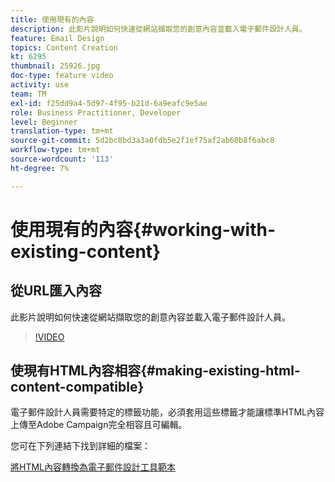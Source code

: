 ```yaml
---
title: 使用現有的內容
description: 此影片說明如何快速從網站擷取您的創意內容並載入電子郵件設計人員。
feature: Email Design
topics: Content Creation
kt: 6295
thumbnail: 25926.jpg
doc-type: feature video
activity: use
team: TM
exl-id: f25dd9a4-5d97-4f95-b21d-6a9eafc9e5ae
role: Business Practitioner, Developer
level: Beginner
translation-type: tm+mt
source-git-commit: 5d2bc8bd3a3a0fdb5e2f1ef75af2ab60b8f6abc8
workflow-type: tm+mt
source-wordcount: '113'
ht-degree: 7%

---
```


# 使用現有的內容{#working-with-existing-content}

## 從URL匯入內容

此影片說明如何快速從網站擷取您的創意內容並載入電子郵件設計人員。

>[!VIDEO](https://video.tv.adobe.com/v/25926?quality=12)

## 使現有HTML內容相容{#making-existing-html-content-compatible}

電子郵件設計人員需要特定的標籤功能，必須套用這些標籤才能讓標準HTML內容上傳至Adobe Campaign完全相容且可編輯。

您可在下列連結下找到詳細的檔案：

[將HTML內容轉換為電子郵件設計工具範本](https://docs.adobe.com/content/help/en/campaign-standard/using/designing-content/building-email-content/using-existing-content.html#converting-an-html-content)
